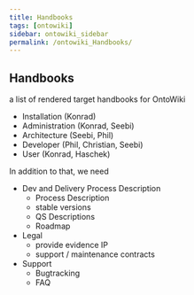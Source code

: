 ```yaml
---
title: Handbooks
tags: [ontowiki]
sidebar: ontowiki_sidebar
permalink: /ontowiki_Handbooks/
---
```

## Handbooks

a list of rendered target handbooks for OntoWiki

  * Installation (Konrad)
  * Administration (Konrad, Seebi)
  * Architecture (Seebi, Phil)
  * Developer (Phil, Christian, Seebi)
  * User (Konrad, Haschek)

In addition to that, we need

  * Dev and Delivery Process Description
    * Process Description
    * stable versions
    * QS Descriptions
    * Roadmap
  * Legal
    * provide evidence IP
    * support / maintenance contracts
  * Support
    * Bugtracking
    * FAQ

